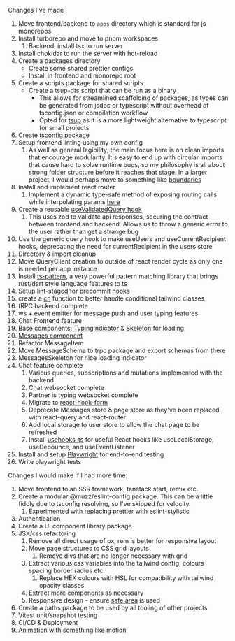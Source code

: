 Changes I've made

1. Move frontend/backend to `apps` directory which is standard for js monorepos
1. Install turborepo and move to pnpm workspaces
   1. Backend: install tsx to run server
1. Install chokidar to run the server with hot-reload
1. Create a packages directory
   - Create some shared prettier configs
   - Install in frontend and monorepo root
1. Create a scripts package for shared scripts
   - Create a tsup-dts script that can be run as a binary
     - This allows for streamlined scaffolding of packages, as types can be generated from jsdoc or typescript without overhead of tsconfig.json or compilation workflow
     - Opted for [tsup](https://github.com/evanw/esbuild/tree/main/packages/tsup) as it is a more lightweight alternative to typescript for small projects
1. Create [tsconfig package](./packages/tsconfig/README.md)
1. Setup frontend linting using my own config
   1. As well as general legibility, the main focus here is on clean imports that encourage modularity. It's easy to end up with circular imports that cause hard to solve runtime bugs, so my philosophy is all about strong folder structure before it reaches that stage. In a larger project, I would perhaps move to something like [boundaries](https://www.npmjs.com/package/eslint-plugin-boundaries)
1. Install and implement react router
   1. Implement a dynamic type-safe method of exposing routing calls while interpolating params [here](./apps/frontend/src/lib/constants/routes.ts)
1. Create a reusable [useValidatedQuery hook](./apps/frontend/src/data/hooks/use-validated-query.hook.ts)
   1. This uses zod to validate api responses, securing the contract between frontend and backend. Allows us to throw a generic error to the user rather than get a strange bug
1. Use the generic query hook to make useUsers and useCurrentRecipient hooks, deprecating the need for currentRecipient in the users store
1. Directory & import cleanup
1. Move QueryClient creation to outside of react render cycle as only one is needed per app instance
1. Install [ts-pattern](https://github.com/gvergnaud/ts-pattern), a very powerful pattern matching library that brings rust/dart style language features to ts
1. Setup [lint-staged](https://github.com/okonet/lint-staged) for precommit hooks
1. create a [cn](./apps/frontend/src/lib/utils.ts) function to better handle conditional tailwind classes
1. tRPC backend complete
1. ws + event emitter for message push and user typing features
1. Chat Frontend feature
1. Base components: [TypingIndicator](./apps/frontend/src/components/typing-indicator.component.tsx) & [Skeleton](./apps/frontend/src/components/ui/skeleton.component.tsx) for loading
1. [Messages component](./apps/frontend/src/pages/chat/components/tabs/components/messages.component.tsx)
1. Refactor MessageItem
1. Move MessageSchema to trpc package and export schemas from there
1. MessagesSkeleton for nice loading indicator
1. Chat feature complete
   1. Various queries, subscriptions and mutations implemented with the backend
   2. Chat websocket complete
   3. Partner is typing websocket complete
   4. Migrate to [react-hook-form](https://react-hook-form.com/)
   5. Deprecate Messages store & page store as they've been replaced with react-query and react-router
   6. Add local storage to user store to allow the chat page to be refreshed
   7. Install [usehooks-ts](https://usehooks-ts.com/) for useful React hooks like useLocalStorage, useDebounce, and useEventListener
1. Install and setup [Playwright](https://playwright.dev/) for end-to-end testing
1. Write playwright tests

Changes I would make if I had more time:

1. Move frontend to an SSR framework, tanstack start, remix etc.
2. Create a modular @muzz/eslint-config package. This can be a little fiddly due to tsconfig resolving, so I've skipped for velocity.
   1. Experimented with replacing prettier with eslint-stylistic
3. Authentication
4. Create a UI component library package
5. JSX/css refactoring
   1. Remove all direct usage of px, rem is better for responsive layout
   2. Move page structures to CSS grid layouts
      1. Remove divs that are no longer necessary with grid
   3. Extract various css variables into the tailwind config, colours spacing border radius etc.
      1. Replace HEX colours with HSL for compatibility with tailwind opacity classes
   4. Extract more components as necessary
   5. Responsive design - ensure [safe area](https://developer.mozilla.org/en-US/docs/Web/CSS/env) is used
6. Create a paths package to be used by all tooling of other projects
7. Vitest unit/snapshot testing
8. CI/CD & Deployment
9. Animation with something like [motion](https://motion.dev)
